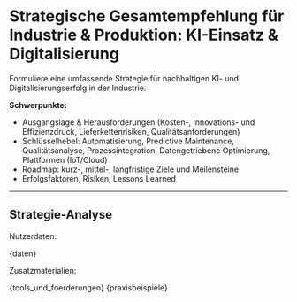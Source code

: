 # Strategische Gesamtempfehlung für Industrie & Produktion: KI-Einsatz & Digitalisierung

Formuliere eine umfassende Strategie für nachhaltigen KI- und Digitalisierungserfolg in der Industrie.

**Schwerpunkte:**
- Ausgangslage & Herausforderungen (Kosten-, Innovations- und Effizienzdruck, Lieferkettenrisiken, Qualitätsanforderungen)
- Schlüsselhebel: Automatisierung, Predictive Maintenance, Qualitätsanalyse, Prozessintegration, Datengetriebene Optimierung, Plattformen (IoT/Cloud)
- Roadmap: kurz-, mittel-, langfristige Ziele und Meilensteine
- Erfolgsfaktoren, Risiken, Lessons Learned

---

## Strategie-Analyse

Nutzerdaten:

{daten}

Zusatzmaterialien:

{tools_und_foerderungen}
{praxisbeispiele}
